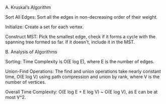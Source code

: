 A. Kruskal’s Algorithm

Sort All Edges: Sort all the edges in non-decreasing order of their weight.

Initialize: Create a set for each vertex.

Construct MST: Pick the smallest edge, check if it forms a cycle with the spanning tree formed so far. If it doesn't, include it in the MST.

B. Analysis of Algorithms

Sorting: Time Complexity is O(E log E), where E is the number of edges.

Union-Find Operations: The find and union operations take nearly constant time, O(E log V) using path compression and union by rank, where V is the number of vertices.

Overall Time Complexity: O(E log E + E log V) ~ O(E log V), as E can be at most V^2.
